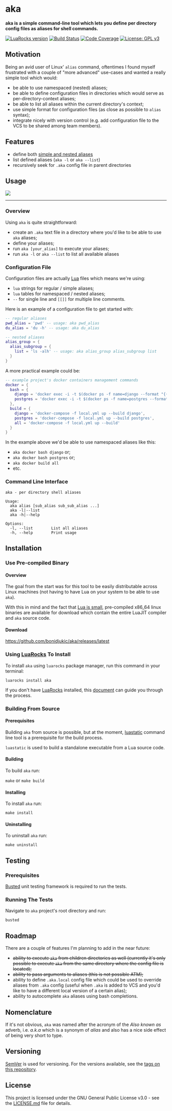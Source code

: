 # aka

**aka is a simple command-line tool which lets you define per directory config files as aliases for shell commands.**


[![LuaRocks version](https://img.shields.io/luarocks/v/bonidjukic/aka.svg)](https://luarocks.org/modules/bonidjukic/aka)
[![Build Status](https://travis-ci.org/bonidjukic/aka.svg?branch=master)](https://travis-ci.org/bonidjukic/aka)
[![Code Coverage](https://codecov.io/github/bonidjukic/aka/branch/master/graphs/badge.svg)](https://codecov.io/gh/bonidjukic/aka/branch/master)
[![License: GPL v3](https://img.shields.io/badge/License-GPLv3-blue.svg)](https://www.gnu.org/licenses/gpl-3.0)

## Motivation

Being an avid user of Linux' `alias` command, oftentimes I found myself frustrated with a couple of "more advanced" use-cases and wanted a really simple tool which would:

- be able to use namespaced (nested) aliases;
- be able to define configuration files in directories which would serve as per-directory-context aliases;
- be able to list all aliases within the current directory's context;
- use simple format for configuration files (as close as possible to `alias` syntax);
- integrate nicely with version control (e.g. add configuration file to the VCS to be shared among team members).

## Features

- define both [simple and nested aliases](#configuration-file)
- list defined aliases (`aka -l` or `aka --list`)
- recursively seek for `.aka` config file in parent directories

## Usage

<a href="https://asciinema.org/a/215736?autoplay=1" target="_blank"><img src="https://asciinema.org/a/215736.svg" /></a>

---

### Overview
Using `aka` is quite straightforward:

- create an `.aka` text file in a directory where you'd like to be able to use `aka` aliases;
- define your aliases;
- run `aka [your_alias]` to execute your aliases;
- run `aka -l` or `aka --list` to list all available aliases

### Configuration File

Configuration files are actually [Lua](https://www.lua.org/) files which means we're using:

- `lua` strings for regular / simple aliases;
- `lua` tables for namespaced / nested aliases;
- `--` for single line and `[[]]` for multiple line comments.

Here is an example of a configuration file to get started with:
```lua
-- regular aliases
pwd_alias = 'pwd' -- usage: aka pwd_alias
du_alias = 'du -h' -- usage: aka du_alias

-- nested aliases
alias_group = {
  alias_subgroup = {
    list = 'ls -alh' -- usage: aka alias_group alias_subgroup list
  }
}
```
A more practical example could be:

```lua
-- example project's docker containers management commands
docker = {
  bash = {
    django = 'docker exec -i -t $(docker ps -f name=django --format "{{.Names}}") /bin/bash',
    postgres = 'docker exec -i -t $(docker ps -f name=postgres --format "{{.Names}}") /bin/bash'
  },
  build = {
    django = 'docker-compose -f local.yml up --build django',
    postgres = 'docker-compose -f local.yml up --build postgres',
    all = 'docker-compose -f local.yml up --build'
  }
}
```

In the example above we'd be able to use namespaced aliases like this:
- `aka docker bash django` or;
- `aka docker bash postgres` or;
- `aka docker build all`
- etc.

### Command Line Interface

```
aka - per directory shell aliases

Usage:
  aka alias [sub_alias sub_sub_alias ...]
  aka -l|--list
  aka -h|--help

Options:
  -l, --list        List all aliases
  -h, --help        Print usage
```

## Installation

### Use Pre-compiled Binary

#### Overview

The goal from the start was for this tool to be easily distributable across Linux machines (not having to have Lua on your system to be able to use `aka`).

With this in mind and the fact that [Lua is small](https://www.lua.org/about.html), pre-compiled x86_64 linux binaries are available for download which contain the entire LuaJIT compiler and `aka` source code.

#### Download

https://github.com/bonidjukic/aka/releases/latest

### Using [LuaRocks](https://luarocks.org) To Install

To install `aka` using `luarocks` package manager, run this command in your terminal:

```
luarocks install aka
```

If you don't have [LuaRocks](https://luarocks.org)  installed, this [document](https://github.com/luarocks/luarocks/wiki/Download)  can guide you through the process.

### Building From Source

#### Prerequisites
Building `aka` from source is possible, but at the moment, [luastatic](https://github.com/ers35/luastatic) command line tool is a prerequisite for the build process.

`luastatic` is used to build a standalone executable from a Lua source code.

#### Building

To build `aka` run:

`make` or `make build`

#### Installing

To install `aka` run:

```make install```

#### Uninstalling

To uninstall `aka` run:

```make uninstall```

## Testing

### Prerequisites

[Busted](https://github.com/Olivine-Labs/busted) unit testing framework is required to run the tests.

### Running The Tests

Navigate to `aka` project's root directory and run:

```
busted
```

## Roadmap

There are a couple of features I'm planning to add in the near future:

- ~~ability to execute `aka` from children directories as well (currently it's only possible to execute `aka` from the same directory where the config file is located);~~
- ~~ability to pass arguments to aliases (this is not possible ATM);~~
- ability to define `.aka.local` config file which could be used to override aliases from `.aka` config (useful when `.aka` is added to VCS and you'd like to have a different local version of a certain alias);
- ability to autocomplete `aka` aliases using bash completions.

## Nomenclature

If it's not obvious, `aka` was named after the acronym of the *Also known as* adverb, i.e. *a.k.a* which is a synonym of *alias* and also has a nice side effect of being very short to type.

## Versioning

[SemVer](http://semver.org/) is used for versioning. For the versions available, see the [tags on this repository](https://github.com/bonidjukic/aka/tags).

## License

This project is licensed under the GNU General Public License v3.0 - see the [LICENSE.md](LICENSE.md) file for details.
